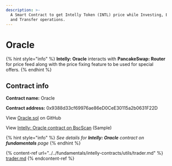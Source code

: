 ```yaml
---
description: >-
  A Smart Contract to get Intelly Token (INTL) price while Investing, Exchange
  and Transfer operations.
---
```


# Oracle

{% hint style="info" %}
**Intelly: Oracle** interacts with **PancakeSwap: Router** for price feed along with the price fixing feature to be used for special offers.
{% endhint %}

## Contract info

**Contract name:** Oracle

**Contract address:** 0x9388d33cf69976ae86eD0CeE30115a2b0631F22D



View [Oracle.sol](https://github.com/intelly-dev/contracts/blob/main/contracts/utils/Oracle.sol) on GitHub

View [Intelly: Oracle contract on BscScan](https://testnet.bscscan.com/address/0x9388d33cf69976ae86eD0CeE30115a2b0631F22D) (Sample)



{% hint style="info" %}
_See details for **Intelly: Oracle** contract on **fundamentals** page_
{% endhint %}

{% content-ref url="../../fundamentals/intelly-contracts/utils/trader.md" %}
[trader.md](../../fundamentals/intelly-contracts/utils/trader.md)
{% endcontent-ref %}
